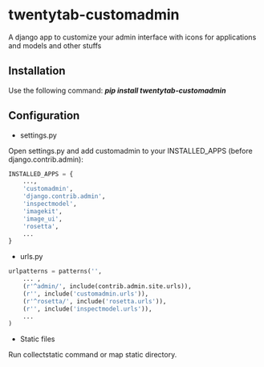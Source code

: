 twentytab-customadmin
=====================

A django app to customize your admin interface with icons for applications and models and other stuffs

## Installation

Use the following command: <b><i>pip install twentytab-customadmin</i></b>

## Configuration

- settings.py

Open settings.py and add customadmin to your INSTALLED_APPS (before django.contrib.admin):

```py
INSTALLED_APPS = {
    ...,
    'customadmin',
    'django.contrib.admin',
    'inspectmodel',
    'imagekit',
    'image_ui',
    'rosetta',
    ...
}
```

- urls.py

```py
urlpatterns = patterns('',
    ... ,
    (r'^admin/', include(contrib.admin.site.urls)),
    (r'', include('customadmin.urls')),
    (r'^rosetta/', include('rosetta.urls')),
    (r'', include('inspectmodel.urls')),
    ...
)

```

- Static files

Run collectstatic command or map static directory.